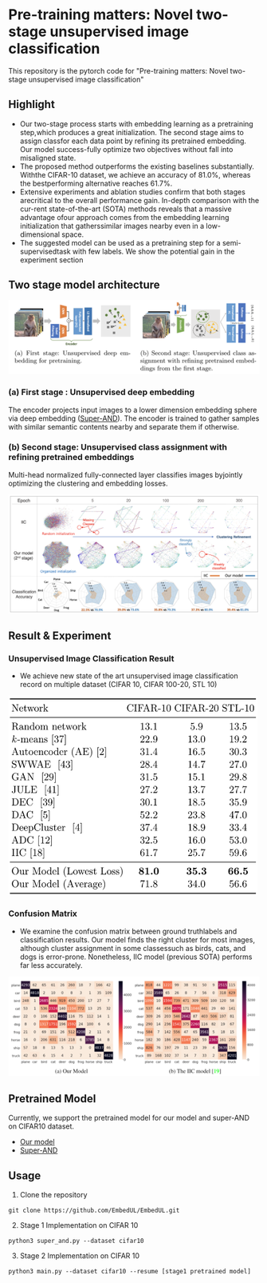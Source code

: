 # Pre-training matters: Novel two-stage unsupervised image classification #
This repository is the pytorch code for "Pre-training matters: Novel two-stage unsupervised image classification"
## Highlight ##
* Our two-stage process starts with embedding learning as a pretraining step,which produces a great initialization. The second stage aims to assign classfor each data point by refining its pretrained embedding. Our model success-fully optimize two objectives without fall into misaligned state.
* The proposed method outperforms the existing baselines substantially. Withthe CIFAR-10 dataset, we achieve an accuracy of 81.0%, whereas the bestperforming alternative reaches 61.7%.
* Extensive  experiments  and  ablation  studies  confirm  that  both  stages  arecritical to the overall performance gain. In-depth comparison with the cur-rent state-of-the-art (SOTA) methods reveals that a massive advantage ofour approach comes from the embedding learning initialization that gatherssimilar images nearby even in a low-dimensional space.
* The suggested model can be used as a pretraining step for a semi-supervisedtask with few labels. We show the potential gain in the experiment section
## Two stage model architecture ##
<center><img src="./fig/model_arch.png"> </center>

### (a) First stage : Unsupervised deep embedding ### 
The encoder projects input images to a lower dimension embedding sphere via deep embedding ([Super-AND](https://github.com/super-AND/super-AND)). The encoder is trained to gather samples with similar semantic contents nearby and separate them if otherwise.
### (b) Second stage: Unsupervised class assignment with refining pretrained embeddings ### 
Multi-head normalized fully-connected layer classifies images byjointly optimizing the clustering and embedding losses.

<img src="./fig/stage2.png"> 

## Result & Experiment ##

### Unsupervised Image Classification Result ###
* We achieve new state of the art unsupervised image classification record on multiple dataset (CIFAR 10, CIFAR 100-20, STL 10)

<img src="./fig/model_result.png" width="500" height="400"> 

### Confusion Matrix ###
* We examine the confusion matrix between ground truthlabels and classification results. Our model finds the right cluster for most images, although cluster assignment in some classessuch as birds, cats, and dogs is error-prone. Nonetheless, IIC model (previous SOTA) performs far less accurately.

<img src="./fig/confusion_matrix.PNG" > 

## Pretrained Model ##
Currently, we support the pretrained model for our model and super-AND on CIFAR10 dataset.
* [Our model](https://drive.google.com/file/d/1H3ppCkPQNHFEYQS4PLuV26Cp3HpbG4Nb/view?usp=sharing)
* [Super-AND](https://drive.google.com/file/d/1cABTquqOl5N2Wbchxs0-DBI6OVfnqY5J/view?usp=sharing)

## Usage ##
1. Clone the repository

```
git clone https://github.com/EmbedUL/EmbedUL.git
```

2. Stage 1 Implementation on CIFAR 10

```
python3 super_and.py --dataset cifar10
```

3. Stage 2 Implementation on CIFAR 10

```
python3 main.py --dataset cifar10 --resume [stage1 pretrained model]
```





